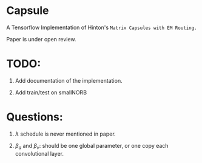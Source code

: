 # Capsule

A Tensorflow Implementation of Hinton's `Matrix Capsules with EM Routing.`

Paper is under open review.

# TODO:

1. Add documentation of the implementation.

2. Add train/test on smallNORB


# Questions:

1. $\lambda$ schedule is never mentioned in paper.

2. $\beta_a$ and $\beta_v$: should be one global parameter, or one copy each convolutional layer.

